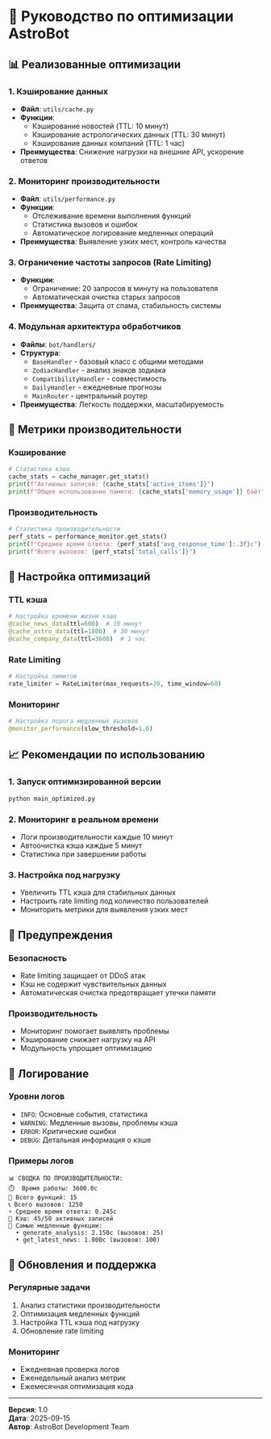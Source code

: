 # 🚀 Руководство по оптимизации AstroBot

## 📊 Реализованные оптимизации

### 1. **Кэширование данных**

- **Файл**: `utils/cache.py`
- **Функции**:
  - Кэширование новостей (TTL: 10 минут)
  - Кэширование астрологических данных (TTL: 30 минут)
  - Кэширование данных компаний (TTL: 1 час)
- **Преимущества**: Снижение нагрузки на внешние API, ускорение ответов

### 2. **Мониторинг производительности**

- **Файл**: `utils/performance.py`
- **Функции**:
  - Отслеживание времени выполнения функций
  - Статистика вызовов и ошибок
  - Автоматическое логирование медленных операций
- **Преимущества**: Выявление узких мест, контроль качества

### 3. **Ограничение частоты запросов (Rate Limiting)**

- **Функции**:
  - Ограничение: 20 запросов в минуту на пользователя
  - Автоматическая очистка старых запросов
- **Преимущества**: Защита от спама, стабильность системы

### 4. **Модульная архитектура обработчиков**

- **Файлы**: `bot/handlers/`
- **Структура**:
  - `BaseHandler` - базовый класс с общими методами
  - `ZodiacHandler` - анализ знаков зодиака
  - `CompatibilityHandler` - совместимость
  - `DailyHandler` - ежедневные прогнозы
  - `MainRouter` - центральный роутер
- **Преимущества**: Легкость поддержки, масштабируемость

## 🎯 Метрики производительности

### Кэширование

```python
# Статистика кэша
cache_stats = cache_manager.get_stats()
print(f"Активных записей: {cache_stats['active_items']}")
print(f"Общее использование памяти: {cache_stats['memory_usage']} байт")
```

### Производительность

```python
# Статистика производительности
perf_stats = performance_monitor.get_stats()
print(f"Среднее время ответа: {perf_stats['avg_response_time']:.3f}с")
print(f"Всего вызовов: {perf_stats['total_calls']}")
```

## 🔧 Настройка оптимизаций

### TTL кэша

```python
# Настройка времени жизни кэша
@cache_news_data(ttl=600)  # 10 минут
@cache_astro_data(ttl=1800)  # 30 минут
@cache_company_data(ttl=3600)  # 1 час
```

### Rate Limiting

```python
# Настройка лимитов
rate_limiter = RateLimiter(max_requests=20, time_window=60)
```

### Мониторинг

```python
# Настройка порога медленных вызовов
@monitor_performance(slow_threshold=1.0)
```

## 📈 Рекомендации по использованию

### 1. **Запуск оптимизированной версии**

```bash
python main_optimized.py
```

### 2. **Мониторинг в реальном времени**

- Логи производительности каждые 10 минут
- Автоочистка кэша каждые 5 минут
- Статистика при завершении работы

### 3. **Настройка под нагрузку**

- Увеличить TTL кэша для стабильных данных
- Настроить rate limiting под количество пользователей
- Мониторить метрики для выявления узких мест

## 🚨 Предупреждения

### Безопасность

- Rate limiting защищает от DDoS атак
- Кэш не содержит чувствительных данных
- Автоматическая очистка предотвращает утечки памяти

### Производительность

- Мониторинг помогает выявлять проблемы
- Кэширование снижает нагрузку на API
- Модульность упрощает оптимизацию

## 📝 Логирование

### Уровни логов

- `INFO`: Основные события, статистика
- `WARNING`: Медленные вызовы, проблемы кэша
- `ERROR`: Критические ошибки
- `DEBUG`: Детальная информация о кэше

### Примеры логов

```
📊 СВОДКА ПО ПРОИЗВОДИТЕЛЬНОСТИ:
⏱️  Время работы: 3600.0с
🔧 Всего функций: 15
📞 Всего вызовов: 1250
⚡ Среднее время ответа: 0.245с
💾 Кэш: 45/50 активных записей
🐌 Самые медленные функции:
  • generate_analysis: 2.150с (вызовов: 25)
  • get_latest_news: 1.800с (вызовов: 100)
```

## 🔄 Обновления и поддержка

### Регулярные задачи

1. Анализ статистики производительности
2. Оптимизация медленных функций
3. Настройка TTL кэша под нагрузку
4. Обновление rate limiting

### Мониторинг

- Ежедневная проверка логов
- Еженедельный анализ метрик
- Ежемесячная оптимизация кода

---

**Версия**: 1.0  
**Дата**: 2025-09-15  
**Автор**: AstroBot Development Team
